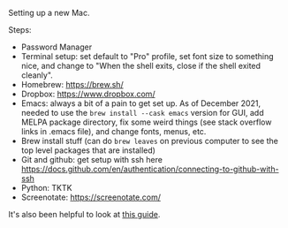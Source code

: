 Setting up a new Mac.

Steps:
- Password Manager
- Terminal setup: set default to "Pro" profile, set font size to something nice, and change to "When the shell exits, close if the shell exited cleanly".
- Homebrew: https://brew.sh/
- Dropbox: https://www.dropbox.com/
- Emacs: always a bit of a pain to get set up. As of December 2021, needed to use the `brew install --cask emacs` version for GUI, add MELPA package directory, fix some weird things (see stack overflow links in .emacs file), and change fonts, menus, etc.
- Brew install stuff (can do `brew leaves` on previous computer to see the top level packages that are installed)
- Git and github: get setup with ssh here https://docs.github.com/en/authentication/connecting-to-github-with-ssh
- Python: TKTK
- Screenotate: https://screenotate.com/

It's also been helpful to look at [this guide](http://sourabhbajaj.com/mac-setup/index.html).
